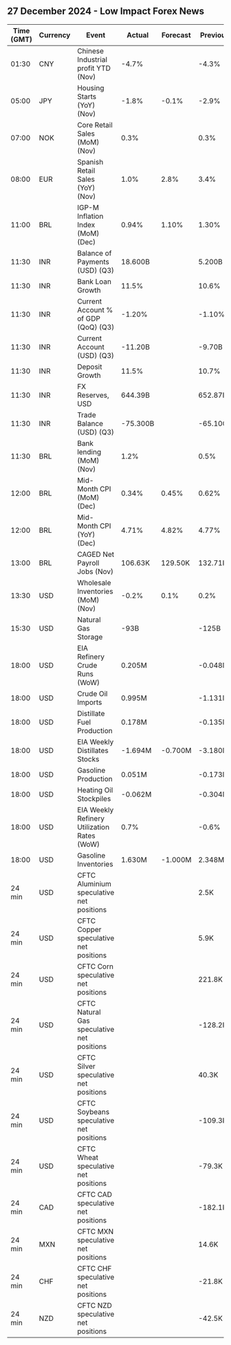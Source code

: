 ## 27 December 2024 - Low Impact Forex News

| Time (GMT) | Currency | Event | Actual | Forecast | Previous |
|------|----------|-------|--------|----------|----------|
| 01:30 | CNY | Chinese Industrial profit YTD (Nov) | -4.7% |  | -4.3% |
| 05:00 | JPY | Housing Starts (YoY) (Nov) | -1.8% | -0.1% | -2.9% |
| 07:00 | NOK | Core Retail Sales (MoM) (Nov) | 0.3% |  | 0.3% |
| 08:00 | EUR | Spanish Retail Sales (YoY) (Nov) | 1.0% | 2.8% | 3.4% |
| 11:00 | BRL | IGP-M Inflation Index (MoM) (Dec) | 0.94% | 1.10% | 1.30% |
| 11:30 | INR | Balance of Payments (USD) (Q3) | 18.600B |  | 5.200B |
| 11:30 | INR | Bank Loan Growth | 11.5% |  | 10.6% |
| 11:30 | INR | Current Account % of GDP (QoQ) (Q3) | -1.20% |  | -1.10% |
| 11:30 | INR | Current Account (USD) (Q3) | -11.20B |  | -9.70B |
| 11:30 | INR | Deposit Growth | 11.5% |  | 10.7% |
| 11:30 | INR | FX Reserves, USD | 644.39B |  | 652.87B |
| 11:30 | INR | Trade Balance (USD) (Q3) | -75.300B |  | -65.100B |
| 11:30 | BRL | Bank lending (MoM) (Nov) | 1.2% |  | 0.5% |
| 12:00 | BRL | Mid-Month CPI (MoM) (Dec) | 0.34% | 0.45% | 0.62% |
| 12:00 | BRL | Mid-Month CPI (YoY) (Dec) | 4.71% | 4.82% | 4.77% |
| 13:00 | BRL | CAGED Net Payroll Jobs (Nov) | 106.63K | 129.50K | 132.71K |
| 13:30 | USD | Wholesale Inventories (MoM) (Nov) | -0.2% | 0.1% | 0.2% |
| 15:30 | USD | Natural Gas Storage | -93B |  | -125B |
| 18:00 | USD | EIA Refinery Crude Runs (WoW) | 0.205M |  | -0.048M |
| 18:00 | USD | Crude Oil Imports | 0.995M |  | -1.131M |
| 18:00 | USD | Distillate Fuel Production | 0.178M |  | -0.135M |
| 18:00 | USD | EIA Weekly Distillates Stocks | -1.694M | -0.700M | -3.180M |
| 18:00 | USD | Gasoline Production | 0.051M |  | -0.173M |
| 18:00 | USD | Heating Oil Stockpiles | -0.062M |  | -0.304M |
| 18:00 | USD | EIA Weekly Refinery Utilization Rates (WoW) | 0.7% |  | -0.6% |
| 18:00 | USD | Gasoline Inventories | 1.630M | -1.000M | 2.348M |
| 24 min | USD | CFTC Aluminium speculative net positions |  |  | 2.5K |
| 24 min | USD | CFTC Copper speculative net positions |  |  | 5.9K |
| 24 min | USD | CFTC Corn speculative net positions |  |  | 221.8K |
| 24 min | USD | CFTC Natural Gas speculative net positions |  |  | -128.2K |
| 24 min | USD | CFTC Silver speculative net positions |  |  | 40.3K |
| 24 min | USD | CFTC Soybeans speculative net positions |  |  | -109.3K |
| 24 min | USD | CFTC Wheat speculative net positions |  |  | -79.3K |
| 24 min | CAD | CFTC CAD speculative net positions |  |  | -182.1K |
| 24 min | MXN | CFTC MXN speculative net positions |  |  | 14.6K |
| 24 min | CHF | CFTC CHF speculative net positions |  |  | -21.8K |
| 24 min | NZD | CFTC NZD speculative net positions |  |  | -42.5K |
